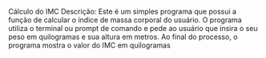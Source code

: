 Cálculo do IMC
Descrição:
Este é um simples programa que possui a função de calcular o índice de massa corporal do usuário.
O programa utiliza o terminal ou prompt de comando e pede ao usuário que insira o seu peso em quilogramas e sua altura em metros.
Ao final do processo, o programa mostra o valor do IMC em quilogramas
